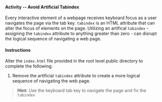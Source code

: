 #### Activity -- Avoid Artificial Tabindex
Every interactive element of a webpage receives keyboard focus as a user navigates the page via the tab key. `tabindex` is an HTML attribute that can alter the focus of elements on the page. Utilizing an artifical `tabindex` - assigning the `tabindex` attribute to anything greater than zero - can disrupt the logical sequence of navigating a web page.

#### Instructions
Alter the `index.html` file provided in the root level public directory to complete the following:

1. Remove the artificial `tabindex` attribute to create a more logical sequence of navigating the web page.

> **Hint:** Use the keyboard tab key to navigate the page and fix the `tabindex`
